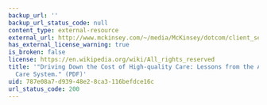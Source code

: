 ```yaml
---
backup_url: ''
backup_url_status_code: null
content_type: external-resource
external_url: http://www.mckinsey.com/~/media/McKinsey/dotcom/client_service/Healthcare%20Systems%20and%20Services/Health%20International/HI11_18%20AravindEyeCareSys_R6.ashx
has_external_license_warning: true
is_broken: false
license: https://en.wikipedia.org/wiki/All_rights_reserved
title: '"Driving Down the Cost of High-quality Care: Lessons from the Aravind Eye
  Care System." (PDF)'
uid: 787e08a7-d939-48e2-8ca3-116befdce16c
url_status_code: 200
---
```

